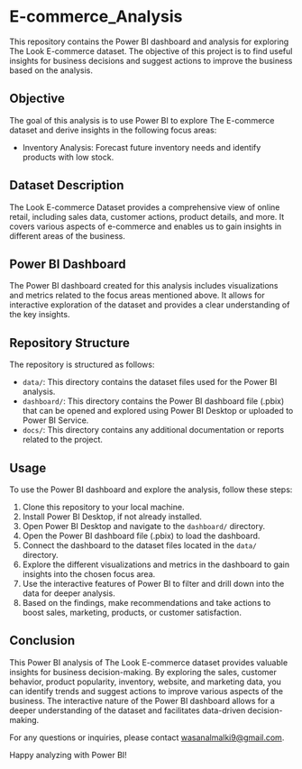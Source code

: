 # E-commerce_Analysis

This repository contains the Power BI dashboard and analysis for exploring The Look E-commerce dataset. The objective of this project is to find useful insights for business decisions and suggest actions to improve the business based on the analysis.

## Objective

The goal of this analysis is to use Power BI to explore The E-commerce dataset and derive insights in the following focus areas:

- Inventory Analysis: Forecast future inventory needs and identify products with low stock.

## Dataset Description

The Look E-commerce Dataset provides a comprehensive view of online retail, including sales data, customer actions, product details, and more. It covers various aspects of e-commerce and enables us to gain insights in different areas of the business.

## Power BI Dashboard

The Power BI dashboard created for this analysis includes visualizations and metrics related to the focus areas mentioned above. It allows for interactive exploration of the dataset and provides a clear understanding of the key insights.

## Repository Structure

The repository is structured as follows:

- `data/`: This directory contains the dataset files used for the Power BI analysis.
- `dashboard/`: This directory contains the Power BI dashboard file (.pbix) that can be opened and explored using Power BI Desktop or uploaded to Power BI Service.
- `docs/`: This directory contains any additional documentation or reports related to the project.

## Usage

To use the Power BI dashboard and explore the analysis, follow these steps:

1. Clone this repository to your local machine.
2. Install Power BI Desktop, if not already installed.
3. Open Power BI Desktop and navigate to the `dashboard/` directory.
4. Open the Power BI dashboard file (.pbix) to load the dashboard.
5. Connect the dashboard to the dataset files located in the `data/` directory.
6. Explore the different visualizations and metrics in the dashboard to gain insights into the chosen focus area.
7. Use the interactive features of Power BI to filter and drill down into the data for deeper analysis.
8. Based on the findings, make recommendations and take actions to boost sales, marketing, products, or customer satisfaction.

## Conclusion

This Power BI analysis of The Look E-commerce dataset provides valuable insights for business decision-making. By exploring the sales, customer behavior, product popularity, inventory, website, and marketing data, you can identify trends and suggest actions to improve various aspects of the business. The interactive nature of the Power BI dashboard allows for a deeper understanding of the dataset and facilitates data-driven decision-making.

For any questions or inquiries, please contact wasanalmalki9@gmail.com.

Happy analyzing with Power BI!
